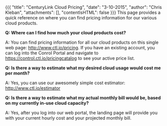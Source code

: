 {{{ "title": "CenturyLink Cloud Pricing", "date": "3-10-2015", "author": "Chris Kleban", "attachments": [], "contentIsHTML": false }}}
This page provides a quick reference on where you can find pricing information for our various cloud products.

**Q: Where can I find how much your cloud products cost?**

A: You can find pricing information for all our cloud products on this single web page: http://www.ctl.io/pricing. If you have an existing account, you can log into the Conrol Portal and navigate to https://control.ctl.io/pricingcatalog to see your active price list.

**Q: Is there a way to estimate what my desired cloud usage would cost me per month?**

A: Yes, you can use our awesomely simple cost estimator: http://www.ctl.io/estimator

**Q: Is there a way to estimate what my actual monthly bill would be, based on my currently in-use cloud capacity?**

A: Yes, after you log into our web portal, the landing page will provide you with your current hourly cost and your projected monthly bill.

